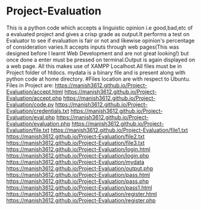 # Project-Evaluation
This is a python code which accepts a linguistic opinion i.e good,bad,etc of a evaluated project and gives a crisp grade as output.It performs a test on Evaluator to see if evaluation is fair or not and likewise opinion's percentage of consideration varies.It accepts inputs through web pages(This was designed before I learnt Web Development and are not great looking!) but once done a enter must be pressed on terminal.Output is again displayed on a web page.
All this makes use of XAMPP Localhost.All files must be in Project folder of htdocs.
mydata is a binary file and is present along with python code at home directory.
#Files location are with respect to Ubuntu.
Files in Project are:
https://manish3612.github.io/Project-Evaluation/accept.html
https://manish3612.github.io/Project-Evaluation/accept.php
https://manish3612.github.io/Project-Evaluation/code.py
https://manish3612.github.io/Project-Evaluation/credentials.txt
https://manish3612.github.io/Project-Evaluation/eval.php
https://manish3612.github.io/Project-Evaluation/evaluation.php
https://manish3612.github.io/Project-Evaluation/file.txt
https://manish3612.github.io/Project-Evaluation/file1.txt
https://manish3612.github.io/Project-Evaluation/file2.txt
https://manish3612.github.io/Project-Evaluation/file3.txt
https://manish3612.github.io/Project-Evaluation/login.html
https://manish3612.github.io/Project-Evaluation/login.php
https://manish3612.github.io/Project-Evaluation/mydata
https://manish3612.github.io/Project-Evaluation/output.php
https://manish3612.github.io/Project-Evaluation/pass.html
https://manish3612.github.io/Project-Evaluation/pass.php
https://manish3612.github.io/Project-Evaluation/pass1.html
https://manish3612.github.io/Project-Evaluation/register.html
https://manish3612.github.io/Project-Evaluation/register.php
